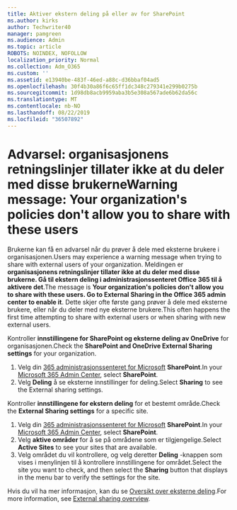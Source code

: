 ```yaml
---
title: Aktiver ekstern deling på eller av for SharePoint
ms.author: kirks
author: Techwriter40
manager: pamgreen
ms.audience: Admin
ms.topic: article
ROBOTS: NOINDEX, NOFOLLOW
localization_priority: Normal
ms.collection: Adm_O365
ms.custom: ''
ms.assetid: e13940be-483f-46ed-a88c-d36bbaf04ad5
ms.openlocfilehash: 30f4b30a86f6c65ff1dc348c279341e299b0275b
ms.sourcegitcommit: 1d98db8acb9959aba3b5e308a567ade6b62da56c
ms.translationtype: MT
ms.contentlocale: nb-NO
ms.lasthandoff: 08/22/2019
ms.locfileid: "36507892"
---
```

# <a name="warning-message-your-organizations-policies-dont-allow-you-to-share-with-these-users"></a><span data-ttu-id="bc4c2-102">Advarsel: organisasjonens retningslinjer tillater ikke at du deler med disse brukerne</span><span class="sxs-lookup"><span data-stu-id="bc4c2-102">Warning message: Your organization's policies don't allow you to share with these users</span></span>

<span data-ttu-id="bc4c2-103">Brukerne kan få en advarsel når du prøver å dele med eksterne brukere i organisasjonen.</span><span class="sxs-lookup"><span data-stu-id="bc4c2-103">Users may experience a warning message when trying to share with external users of your organization.</span></span> <span data-ttu-id="bc4c2-104">Meldingen er **organisasjonens retningslinjer tillater ikke at du deler med disse brukerne. Gå til ekstern deling i administrasjonssenteret Office 365 til å aktivere det**.</span><span class="sxs-lookup"><span data-stu-id="bc4c2-104">The message is **Your organization's policies don't allow you to share with these users. Go to External Sharing in the Office 365 admin center to enable it**.</span></span> <span data-ttu-id="bc4c2-105">Dette skjer ofte første gang prøver å dele med eksterne brukere, eller når du deler med nye eksterne brukere.</span><span class="sxs-lookup"><span data-stu-id="bc4c2-105">This often happens the first time attempting to share with external users or when sharing with new external users.</span></span>

<span data-ttu-id="bc4c2-106">Kontroller **innstillingene for SharePoint og eksterne deling av OneDrive** for organisasjonen.</span><span class="sxs-lookup"><span data-stu-id="bc4c2-106">Check the **SharePoint and OneDrive External Sharing settings** for your organization.</span></span>

1. <span data-ttu-id="bc4c2-107">Velg din [365 administrasjonssenteret for Microsoft](https://admin.microsoft.com/AdminPortal/Home#/homepage">https://admin.microsoft.com/) **SharePoint**.</span><span class="sxs-lookup"><span data-stu-id="bc4c2-107">In your [Microsoft 365 Admin Center](https://admin.microsoft.com/AdminPortal/Home#/homepage">https://admin.microsoft.com/), select **SharePoint**.</span></span>
3. <span data-ttu-id="bc4c2-108">Velg **Deling** å se eksterne innstillinger for deling.</span><span class="sxs-lookup"><span data-stu-id="bc4c2-108">Select **Sharing** to see the External sharing settings.</span></span>

<span data-ttu-id="bc4c2-109">Kontroller **innstillingene for ekstern deling** for et bestemt område.</span><span class="sxs-lookup"><span data-stu-id="bc4c2-109">Check the **External Sharing settings** for a specific site.</span></span>

1. <span data-ttu-id="bc4c2-110">Velg din [365 administrasjonssenteret for Microsoft](https://admin.microsoft.com/AdminPortal/Home#/homepage">https://admin.microsoft.com/) **SharePoint**.</span><span class="sxs-lookup"><span data-stu-id="bc4c2-110">In your [Microsoft 365 Admin Center](https://admin.microsoft.com/AdminPortal/Home#/homepage">https://admin.microsoft.com/), select **SharePoint**.</span></span>
2. <span data-ttu-id="bc4c2-111">Velg **aktive områder** for å se på områdene som er tilgjengelige.</span><span class="sxs-lookup"><span data-stu-id="bc4c2-111">Select **Active Sites** to see your sites that are available.</span></span>
3. <span data-ttu-id="bc4c2-112">Velg området du vil kontrollere, og velg deretter **Deling** -knappen som vises i menylinjen til å kontrollere innstillingene for området.</span><span class="sxs-lookup"><span data-stu-id="bc4c2-112">Select the site you want to check, and then select the **Sharing** button that displays in the menu bar to verify the settings for the site.</span></span>

<span data-ttu-id="bc4c2-113">Hvis du vil ha mer informasjon, kan du se [Oversikt over eksterne deling](https://docs.microsoft.com/sharepoint/external-sharing-overview).</span><span class="sxs-lookup"><span data-stu-id="bc4c2-113">For more information, see [External sharing overview](https://docs.microsoft.com/sharepoint/external-sharing-overview).</span></span>